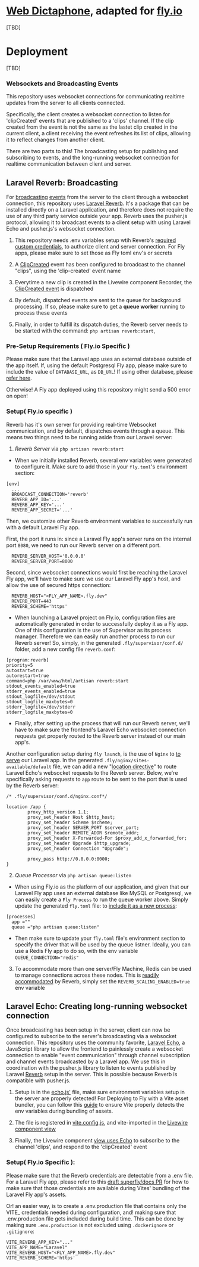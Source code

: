 # [Web Dictaphone](http://todomvc.com), adapted for [fly.io](https://fly.io/)

[TBD]

# Deployment

[TBD]



### Websockets and Broadcasting Events

This repository uses websocket connections for communicating realtime updates from the server to all clients connected.

Specifically, the client creates a websocket connection to listen for 'clipCreated' events that are published to a 'clips' channel. If the clip created from the event is not the same as the lastet clip created in the current client, a client receiving the event refreshes its list of clips, allowing it to reflect changes from another client.

There are two parts to this! The broadcasting setup for publishing and subscribing to events, and the long-running websocket connection for realtime communication between client and server.


## Laravel Reverb: Broadcasting

For [broadcasting](https://laravel.com/docs/10.x/broadcasting#introduction) [events](https://laravel.com/docs/10.x/broadcasting#introduction) from the server to the client through a websocket connection, this repository uses [Laravel Reverb](https://laravel.com/docs/11.x/broadcasting#reverb). It's a package that can be installed directly on a Laravel application, and therefore does not require the use of any third party service outside your app. Reverb uses the pusher.js protocol, allowing it to broadcast events to a client setup with using Laravel Echo and pusher.js's websocket connection.

1. This repository needs .env variables setup wtih Reverb's [required custom credentials](https://laravel.com/docs/11.x/reverb#application-credentials), to authorize client and server connection. For Fly apps, please make sure to set those as Fly toml env's or secrets

2. A [ClipCreated](https://github.com/fly-apps/laravel-dictaphone/blob/master/app/Events/ClipCreated.php) event has been configured to broadcast to the channel "clips", using the 'clip-created' event name 

3. Everytime a new clip is created in the Livewire component Recorder, the [ClipCreated event](https://github.com/fly-apps/laravel-dictaphone/blob/master/app/Livewire/Recorder.php#L68) is dispatched

4. By default, dispatched events are sent to the queue for background processing. If so, please make sure to get a **queue worker** running to process these events

5. Finally, in order to fulfill its dispatch duties, the Reverb server needs to be started with the command: `php artisan reverb:start`,

### Pre-Setup Requirements ( Fly.io Specific )

Please make sure that the Laravel app uses an external database outside of the app itself. If, using the default Postgresql Fly app, please make sure to include the value of `DATABASE_URL`, as `DB_URL`! If using other database, please [refer here](https://fly.io/docs/laravel/database-guides/).

Otherwise! A Fly app deployed using this repository might send a 500 error on open!

### Setup( Fly.io specific )

Reverb has it's own server for providing real-time Websocket communication, and by default, dispatches events through a queue. This means two things need to be running aside from our Laravel server:

1. *Reverb Server* via `php artisan reverb:start` 
- When we initially installed Reverb, several env variables were generated to configure it. Make sure to add those in your `fly.toml`'s environment section:
```
[env]
  ...
  BROADCAST_CONNECTION='reverb'
  REVERB_APP_ID='...'
  REVERB_APP_KEY='...'
  REVERB_APP_SECRET='...'
```
Then, we customize other Reverb environment variables to successfully run with a default Laravel Fly app. 

First, the port it runs in: since a Laravel Fly app's server runs on the internal port `8080`, we need to run our Reverb server on a different port. 
```
  REVERB_SERVER_HOST='0.0.0.0'
  REVERB_SERVER_PORT=8000
```

Second, since websocket connections would first be reaching the Laravel Fly app, we'll have to make sure we use our Laravel Fly app's host, and allow the use of secured https connection:

```
  REVERB_HOST="<FLY_APP_NAME>.fly.dev"
  REVERB_PORT=443
  REVERB_SCHEME='https'
```

- When launching a Laravel project on Fly.io, configuration files are automatically generated in order to successfully deploy it as a Fly app. One of this configuration is the use of Supervisor as its process manager. Therefore we can easily run another process to run our Reverb server! So, simply, in the generated `.fly/supervisor/conf.d/` folder, add a new config file `reverb.conf`:

```
[program:reverb]
priority=5
autostart=true
autorestart=true
command=php /var/www/html/artisan reverb:start
stdout_events_enabled=true
stderr_events_enabled=true
stdout_logfile=/dev/stdout
stdout_logfile_maxbytes=0
stderr_logfile=/dev/stderr
stderr_logfile_maxbytes=0
```

- Finally, after setting up the process that will run our Reverb server, we'll have to make sure the frontend's Laravel Echo websocket connection requests get properly routed to the Reverb server instead of our main app's. 

Another configuration setup during `fly launch`, is the use of `Nginx` to [to serve](https://github.com/fly-apps/dockerfile-laravel/blob/main/resources/views/fly/nginx/sites-available/default) our Laravel app. In the generated `.fly/nginx/sites-available/default` file, we can add a new "[location directive](https://laravel.com/docs/11.x/reverb#web-server)" to route Laravel Echo's websocket requests to the Reverb server. Below, we're specifically asking requests to `app` route to be sent to the port that is used by the Reverb server:

```
/* .fly/supervisor/conf.d/nginx.conf*/

location /app {
        proxy_http_version 1.1;
        proxy_set_header Host $http_host;
        proxy_set_header Scheme $scheme;
        proxy_set_header SERVER_PORT $server_port;
        proxy_set_header REMOTE_ADDR $remote_addr;
        proxy_set_header X-Forwarded-For $proxy_add_x_forwarded_for;
        proxy_set_header Upgrade $http_upgrade;
        proxy_set_header Connection "Upgrade";
 
        proxy_pass http://0.0.0.0:8000;
}
```



2. *Queue Processor* via `php artisan queue:listen`   
- When using Fly.io as the platform of our application, and given that our Laravel Fly app uses an external database like MySQL or Postgresql, we can easily create a `Fly Process` to run the queue worker above. Simply update the generated `fly.toml` file: to [include it as a new process](https://fly.io/docs/laravel/the-basics/cron-and-queues/#queue-worker):

```
[processes]
  app =""
  queue ="php artisan queue:listen"
```

- Then make sure to update your `fly.toml` file's environment section to specify the driver that will be used by the queue listner. Ideally, you can use a Redis Fly app to do so, with the env variable `QUEUE_CONNECTION="redis"`


3. To accommodate more than one server/Fly Machine, Redis can be used to manage connections across these nodes. This is [readily accommodated](https://laravel.com/docs/11.x/reverb#scaling) by Reverb, simply set the `REVERB_SCALING_ENABLED=true` env variable

## Laravel Echo: Creating long-running websocket connection

Once broadcasting has been setup in the server, client can now be configured to subscribe to the server's broadcasting via a websocket connection. This repository uses the community favorite, [Laravel Echo](https://github.com/laravel/echo), a JavaScript library to allow the frontend to painlessly create a websocket connection to enable "event communication" through channel subscription and channel events broadcasted by a Laravel app. We use this in coordination with the pusher.js library to listen to events published by Laravel  [Reverb](https://laravel.com/docs/11.x/broadcasting#client-reverb) setup in the server. This is possible because Reverb is compatible with pusher.js.

1. Setup is in the [echo.js'](https://github.com/fly-apps/laravel-dictaphone/blob/master/resources/js/echo.js) file, make sure environment variables setup in the server are properly detected! For Deploying to Fly with a Vite asset bundler, you can follow this [guide](https://github.com/superfly/docs/pull/1521/files) to ensure Vite properly detects the env variables during bundling of assets.

2. The file is registered in [vite.config.js](https://github.com/fly-apps/laravel-dictaphone/blob/master/vite.config.js#L12), and vite-imported in the [Livewire component view](https://github.com/fly-apps/laravel-dictaphone/blob/master/resources/views/livewire/recorder.blade.php#L18)


3. Finally, the Livewire component [view uses Echo](https://github.com/fly-apps/laravel-dictaphone/blob/master/resources/views/livewire/recorder.blade.php#L37) to subscribe to the channel 'clips', and respond to the 'clipCreated' event
 

### Setup( Fly.io Specific ):

Please make sure that the Reverb credentials are detectable from a .env file. For a Laravel Fly app, please refer to this [draft superfly/docs PR](https://github.com/superfly/docs/pull/1521/files) for how to make sure that those credentials are available during Vites' bundling of the Laravel Fly app's assets.

Or! an easier way, is to create a .env.production file that contains only the VITE_ credentials needed during configuration, and! making sure that .env.production file gets included during build time. This can be done by making sure `.env.production` is not excluded using `.dockerignore` or `.gitignore`:

```
VITE_REVERB_APP_KEY="..."
VITE_APP_NAME="Laravel"
VITE_REVERB_HOST="<FLY_APP_NAME>.fly.dev"
VITE_REVERB_SCHEME='https'
```
